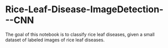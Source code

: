 # Rice-Leaf-Disease-ImageDetection---CNN
The goal of this notebook is to classify rice leaf diseases, given a small dataset of labeled images of rice leaf diseases. 
